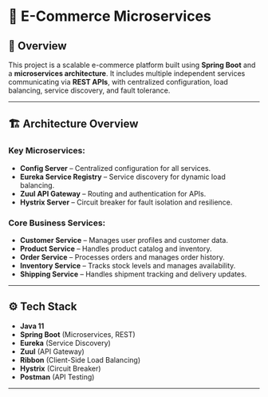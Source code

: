 # 🛒 E-Commerce Microservices

## 🚀 Overview  
This project is a scalable e-commerce platform built using **Spring Boot** and a **microservices architecture**. It includes multiple independent services communicating via **REST APIs**, with centralized configuration, load balancing, service discovery, and fault tolerance.

---

## 🏗️ **Architecture Overview**  
### Key Microservices:
- **Config Server** – Centralized configuration for all services.  
- **Eureka Service Registry** – Service discovery for dynamic load balancing.  
- **Zuul API Gateway** – Routing and authentication for APIs.  
- **Hystrix Server** – Circuit breaker for fault isolation and resilience.  

### Core Business Services:
- **Customer Service** – Manages user profiles and customer data.  
- **Product Service** – Handles product catalog and inventory.  
- **Order Service** – Processes orders and manages order history.  
- **Inventory Service** – Tracks stock levels and manages availability.  
- **Shipping Service** – Handles shipment tracking and delivery updates.  

---

## ⚙️ **Tech Stack**  
- **Java 11**  
- **Spring Boot** (Microservices, REST)  
- **Eureka** (Service Discovery)  
- **Zuul** (API Gateway)  
- **Ribbon** (Client-Side Load Balancing)  
- **Hystrix** (Circuit Breaker)  
- **Postman** (API Testing)  

---
